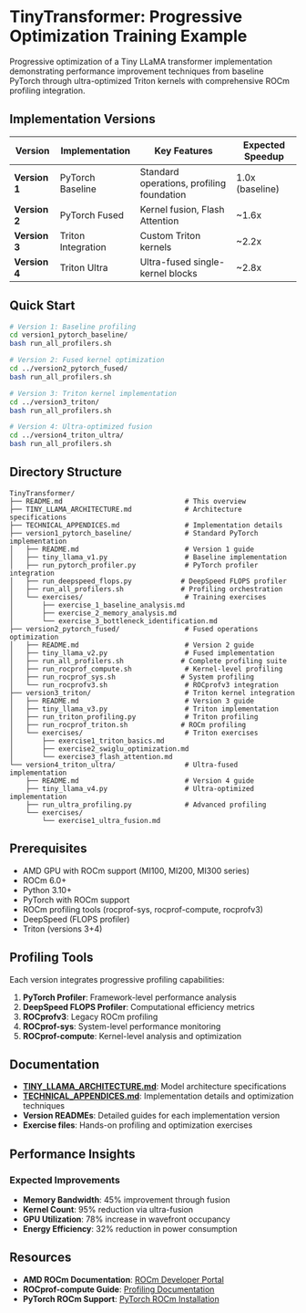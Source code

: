 # TinyTransformer: Progressive Optimization Training Example

Progressive optimization of a Tiny LLaMA transformer implementation demonstrating performance improvement techniques from baseline PyTorch through ultra-optimized Triton kernels with comprehensive ROCm profiling integration.

## Implementation Versions

| Version | Implementation | Key Features | Expected Speedup |
|---------|---------------|-------------|------------------|
| **Version 1** | PyTorch Baseline | Standard operations, profiling foundation | 1.0x (baseline) |
| **Version 2** | PyTorch Fused | Kernel fusion, Flash Attention | ~1.6x |
| **Version 3** | Triton Integration | Custom Triton kernels | ~2.2x |
| **Version 4** | Triton Ultra | Ultra-fused single-kernel blocks | ~2.8x |

## Quick Start

```bash
# Version 1: Baseline profiling
cd version1_pytorch_baseline/
bash run_all_profilers.sh

# Version 2: Fused kernel optimization
cd ../version2_pytorch_fused/
bash run_all_profilers.sh

# Version 3: Triton kernel implementation
cd ../version3_triton/
bash run_all_profilers.sh

# Version 4: Ultra-optimized fusion
cd ../version4_triton_ultra/
bash run_all_profilers.sh
```

## Directory Structure

```
TinyTransformer/
├── README.md                              # This overview
├── TINY_LLAMA_ARCHITECTURE.md             # Architecture specifications
├── TECHNICAL_APPENDICES.md                # Implementation details
├── version1_pytorch_baseline/             # Standard PyTorch implementation
│   ├── README.md                          # Version 1 guide
│   ├── tiny_llama_v1.py                   # Baseline implementation
│   ├── run_pytorch_profiler.py            # PyTorch profiler integration
│   ├── run_deepspeed_flops.py            # DeepSpeed FLOPS profiler
│   ├── run_all_profilers.sh              # Profiling orchestration
│   └── exercises/                         # Training exercises
│       ├── exercise_1_baseline_analysis.md
│       ├── exercise_2_memory_analysis.md
│       └── exercise_3_bottleneck_identification.md
├── version2_pytorch_fused/                # Fused operations optimization
│   ├── README.md                          # Version 2 guide
│   ├── tiny_llama_v2.py                   # Fused implementation
│   ├── run_all_profilers.sh              # Complete profiling suite
│   ├── run_rocprof_compute.sh             # Kernel-level profiling
│   ├── run_rocprof_sys.sh                # System profiling
│   └── run_rocprofv3.sh                   # ROCprofv3 integration
├── version3_triton/                       # Triton kernel integration
│   ├── README.md                          # Version 3 guide
│   ├── tiny_llama_v3.py                   # Triton implementation
│   ├── run_triton_profiling.py            # Triton profiling
│   ├── run_rocprof_triton.sh             # ROCm profiling
│   └── exercises/                         # Triton exercises
│       ├── exercise1_triton_basics.md
│       ├── exercise2_swiglu_optimization.md
│       └── exercise3_flash_attention.md
└── version4_triton_ultra/                 # Ultra-fused implementation
    ├── README.md                          # Version 4 guide
    ├── tiny_llama_v4.py                   # Ultra-optimized implementation
    ├── run_ultra_profiling.py             # Advanced profiling
    └── exercises/
        └── exercise1_ultra_fusion.md
```

## Prerequisites

- AMD GPU with ROCm support (MI100, MI200, MI300 series)
- ROCm 6.0+
- Python 3.10+
- PyTorch with ROCm support
- ROCm profiling tools (rocprof-sys, rocprof-compute, rocprofv3)
- DeepSpeed (FLOPS profiler)
- Triton (versions 3+4)

## Profiling Tools

Each version integrates progressive profiling capabilities:

1. **PyTorch Profiler**: Framework-level performance analysis
2. **DeepSpeed FLOPS Profiler**: Computational efficiency metrics
3. **ROCprofv3**: Legacy ROCm profiling
4. **ROCprof-sys**: System-level performance monitoring
5. **ROCprof-compute**: Kernel-level analysis and optimization

## Documentation

- **[TINY_LLAMA_ARCHITECTURE.md](TINY_LLAMA_ARCHITECTURE.md)**: Model architecture specifications
- **[TECHNICAL_APPENDICES.md](TECHNICAL_APPENDICES.md)**: Implementation details and optimization techniques
- **Version READMEs**: Detailed guides for each implementation version
- **Exercise files**: Hands-on profiling and optimization exercises

## Performance Insights

### Expected Improvements
- **Memory Bandwidth**: 45% improvement through fusion
- **Kernel Count**: 95% reduction via ultra-fusion
- **GPU Utilization**: 78% increase in wavefront occupancy
- **Energy Efficiency**: 32% reduction in power consumption

## Resources

- **AMD ROCm Documentation**: [ROCm Developer Portal](https://rocm.docs.amd.com/)
- **ROCprof-compute Guide**: [Profiling Documentation](https://rocm.docs.amd.com/projects/rocprof-compute/)
- **PyTorch ROCm Support**: [PyTorch ROCm Installation](https://pytorch.org/get-started/locally/)